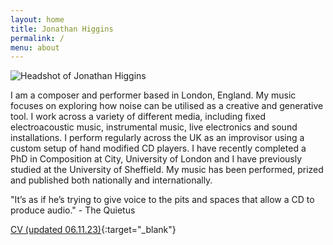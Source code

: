 ```yaml
---
layout: home
title: Jonathan Higgins
permalink: /
menu: about
---
```


<img
  sizes="(min-width: 56em) 800px, 90vw"
  srcset="/media/images/headshot_400.jpg 400w,
          /media/images/headshot_600.jpg 600w,
          /media/images/headshot.jpg 800w"
  alt="Headshot of Jonathan Higgins">



I am a composer and performer based in London, England. My music focuses on exploring how noise can be utilised as a creative and generative tool. I work across a variety of different media, including fixed electroacoustic music, instrumental music, live electronics and sound installations. I perform regularly across the UK as an improvisor using a custom setup of hand modified CD players. I have recently completed a PhD in Composition at City, University of London and I have previously studied at the University of Sheffield. My music has been performed, prized and published both nationally and internationally.

"It’s as if he’s trying to give voice to the pits and spaces that allow a CD to produce audio." - The Quietus

[CV (updated 06.11.23)](/media/misc/jh_cv_06-11-23.pdf){:target="_blank"}